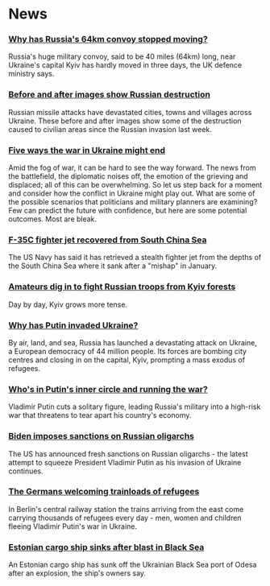 # News
### [Why has Russia's 64km convoy stopped moving?](https://www.bbc.com/news/world-europe-60596629)
Russia's huge military convoy, said to be 40 miles (64km) long, near Ukraine's capital Kyiv has hardly moved in three days, the UK defence ministry says.
### [Before and after images show Russian destruction](https://www.bbc.com/news/world-europe-60610840)
Russian missile attacks have devastated cities, towns and villages across Ukraine. These before and after images show some of the destruction caused to civilian areas since the Russian invasion last week.
### [Five ways the war in Ukraine might end](https://www.bbc.com/news/world-europe-60602936)
Amid the fog of war, it can be hard to see the way forward. The news from the battlefield, the diplomatic noises off, the emotion of the grieving and displaced; all of this can be overwhelming. So let us step back for a moment and consider how the conflict in Ukraine might play out. What are some of the possible scenarios that politicians and military planners are examining? Few can predict the future with confidence, but here are some potential outcomes. Most are bleak. 
### [F-35C fighter jet recovered from South China Sea](https://www.bbc.com/news/world-us-canada-60607784)
The US Navy has said it has retrieved a stealth fighter jet from the depths of the South China Sea where it sank after a "mishap" in January. 
### [Amateurs dig in to fight Russian troops from Kyiv forests](https://www.bbc.com/news/world-europe-60607649)
Day by day, Kyiv grows more tense.  
### [Why has Putin invaded Ukraine?](https://www.bbc.com/news/world-europe-56720589)
By air, land, and sea, Russia has launched a devastating attack on Ukraine, a European democracy of 44 million people. Its forces are bombing city centres and closing in on the capital, Kyiv, prompting a mass exodus of refugees.
### [Who's in Putin's inner circle and running the war?](https://www.bbc.com/news/world-europe-60573261)
Vladimir Putin cuts a solitary figure, leading Russia's military into a high-risk war that threatens to tear apart his country's economy.
### [Biden imposes sanctions on Russian oligarchs](https://www.bbc.com/news/world-us-canada-60607790)
The US has announced fresh sanctions on Russian oligarchs - the latest attempt to squeeze President Vladimir Putin as his invasion of Ukraine continues. 
### [The Germans welcoming trainloads of refugees](https://www.bbc.com/news/world-europe-60611188)
In Berlin's central railway station the trains arriving from the east come carrying thousands of refugees every day - men, women and children fleeing Vladimir Putin's war in Ukraine.
### [Estonian cargo ship sinks after blast in Black Sea](https://www.bbc.com/news/world-europe-60606515)
An Estonian cargo ship has sunk off the Ukrainian Black Sea port of Odesa after an explosion, the ship's owners say.
